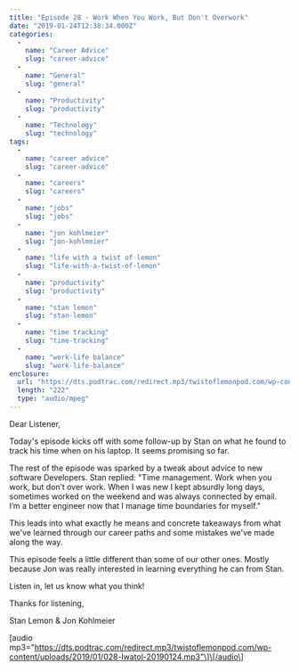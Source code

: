 ```yaml
---
title: "Episode 28 - Work When You Work, But Don't Overwork"
date: "2019-01-24T12:38:34.000Z"
categories: 
  - 
    name: "Career Advice"
    slug: "career-advice"
  - 
    name: "General"
    slug: "general"
  - 
    name: "Productivity"
    slug: "productivity"
  - 
    name: "Technology"
    slug: "technology"
tags: 
  - 
    name: "career advice"
    slug: "career-advice"
  - 
    name: "careers"
    slug: "careers"
  - 
    name: "jobs"
    slug: "jobs"
  - 
    name: "jon kohlmeier"
    slug: "jon-kohlmeier"
  - 
    name: "life with a twist of lemon"
    slug: "life-with-a-twist-of-lemon"
  - 
    name: "productivity"
    slug: "productivity"
  - 
    name: "stan lemon"
    slug: "stan-lemon"
  - 
    name: "time tracking"
    slug: "time-tracking"
  - 
    name: "work-life balance"
    slug: "work-life-balance"
enclosure: 
  url: "https://dts.podtrac.com/redirect.mp3/twistoflemonpod.com/wp-content/uploads/2019/01/028-lwatol-20190124.mp3"
  length: "222"
  type: "audio/mpeg"
---
```


Dear Listener,

Today's episode kicks off with some follow-up by Stan on what he found to track his time when on his laptop. It seems promising so far.

The rest of the episode was sparked by a tweak about advice to new software Developers. Stan replied: "Time management. Work when you work, but don’t over work. When I was new I kept absurdly long days, sometimes worked on the weekend and was always connected by email. I’m a better engineer now that I manage time boundaries for myself."

This leads into what exactly he means and concrete takeaways from what we've learned through our career paths and some mistakes we've made along the way.

This episode feels a little different than some of our other ones. Mostly because Jon was really interested in learning everything he can from Stan.

Listen in, let us know what you think!

Thanks for listening,

Stan Lemon & Jon Kohlmeier

\[audio mp3="https://dts.podtrac.com/redirect.mp3/twistoflemonpod.com/wp-content/uploads/2019/01/028-lwatol-20190124.mp3"\]\[/audio\]

